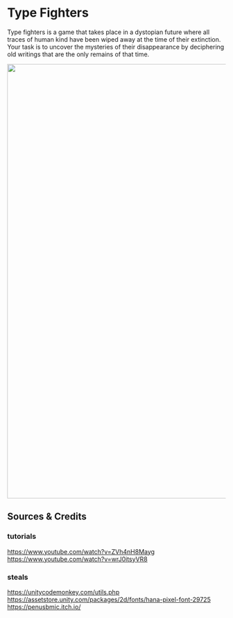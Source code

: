# Type Fighters
Type fighters is a game that takes place in a dystopian future where all traces of human kind have been wiped away at the time of their extinction. Your task is to uncover the mysteries of their disappearance by deciphering old writings that are the only remains of that time.
<p align="center">
<img width="1000" src="https://user-images.githubusercontent.com/54662767/134714982-fa7207fd-207c-4a7f-b97f-83c1a8b4496d.png"/>
  </p>
  
## Sources & Credits
### tutorials
https://www.youtube.com/watch?v=ZVh4nH8Mayg  
https://www.youtube.com/watch?v=wrJ0itsyVR8  
### steals
https://unitycodemonkey.com/utils.php  
https://assetstore.unity.com/packages/2d/fonts/hana-pixel-font-29725  
https://penusbmic.itch.io/  
